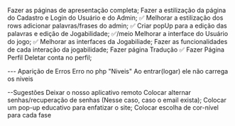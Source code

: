 Fazer as páginas de apresentação completa;
Fazer a estilização da página do Cadastro e Login do Usuário e do Admin;  ✅
Melhorar a estilização dos rows adicionar palavras/frases do admin; ✅
Criar popUp para a edição das palavras e edição de Jogabilidade;  ✅/meio
Melhorar a interface do Usuário do jogo; ✅
Melhorar as interfaces da Jogabiliade; 
Fazer as funcionalidades de cada interação da jogabilidade;
Fazer página Tradução ✅
Fazer Página Perfil
Deletar conta no perfil;

--- Aparição de Erros
Erro no php "Niveis"
Ao entrar(logar) ele não carrega os niveis 

--Sugestões
Deixar o nosso aplicativo remoto
Colocar alternar senhas/recuperação de senhas (Nesse caso, caso o email exista);
Colocar um pop-up educativo para enfatizar o site;
Colocar escolha de cor-nível para cada fase
 